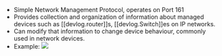 
- Simple Network Management Protocol, operates on Port 161
- Provides collection and organization of information about managed devices such as [[devlog.router]]s, [[devlog.Switch]]es on IP networks.
- Can modify that information to change device behaviour, commonly used in network devices.
- Example: ![](https://raw.githubusercontent.com/zubayrrr/twiki/main/bin/image.ceo7i09nr2k.png)

